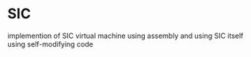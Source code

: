 # SIC
implemention of SIC virtual machine using assembly and using SIC itself using self-modifying code
